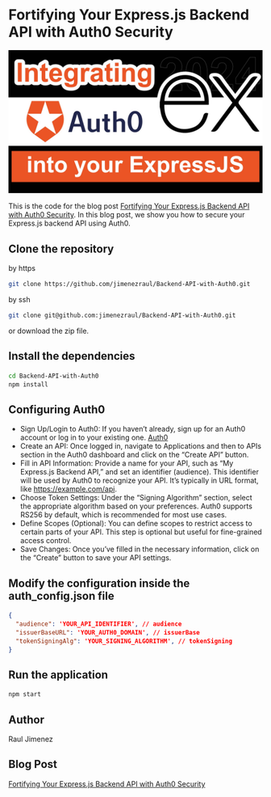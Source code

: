 # Fortifying Your Express.js Backend API with Auth0 Security

![Fortifying Your Express.js Backend API with Auth0 Security](/express-auth-min.jpg)

This is the code for the blog post [Fortifying Your Express.js Backend API with Auth0 Security](https://raulwebdev.com/fortifying-your-express-js-backend-api-with-auth0-security/). In this blog post, we show you how to secure your Express.js backend API using Auth0.

## Clone the repository

by https
```bash
git clone https://github.com/jimenezraul/Backend-API-with-Auth0.git
```
by ssh
```bash
git clone git@github.com:jimenezraul/Backend-API-with-Auth0.git
```
or download the zip file.

## Install the dependencies

```bash
cd Backend-API-with-Auth0
npm install
```

## Configuring Auth0

- Sign Up/Login to Auth0: If you haven’t already, sign up for an Auth0 account or log in to your existing one. [Auth0](https://auth0.com/)
- Create an API: Once logged in, navigate to Applications and then to APIs section in the Auth0 dashboard and click on the “Create API” button.
- Fill in API Information: Provide a name for your API, such as “My Express.js Backend API,” and set an identifier (audience). This identifier will be used by Auth0 to recognize your API. It’s typically in URL format, like https://example.com/api.
- Choose Token Settings: Under the “Signing Algorithm” section, select the appropriate algorithm based on your preferences. Auth0 supports RS256 by default, which is recommended for most use cases.
- Define Scopes (Optional): You can define scopes to restrict access to certain parts of your API. This step is optional but useful for fine-grained access control.
- Save Changes: Once you’ve filled in the necessary information, click on the “Create” button to save your API settings.

## Modify the configuration inside the auth_config.json file

```json
{
  "audience": 'YOUR_API_IDENTIFIER', // audience
  "issuerBaseURL": 'YOUR_AUTH0_DOMAIN', // issuerBase
  "tokenSigningAlg": 'YOUR_SIGNING_ALGORITHM', // tokenSigning
}
```

## Run the application

```bash
npm start
```

## Author
Raul Jimenez

## Blog Post
[Fortifying Your Express.js Backend API with Auth0 Security](https://raulwebdev.com/fortifying-your-express-js-backend-api-with-auth0-security/)
